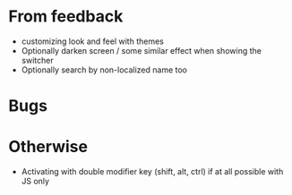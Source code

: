 # From feedback
* customizing look and feel with themes
* Optionally darken screen / some similar effect when showing the switcher
* Optionally search by non-localized name too

# Bugs

# Otherwise
* Activating with double modifier key (shift, alt, ctrl) if at all possible with JS only
